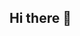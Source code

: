 ## Hi there 👋

<!--
**SickofU/SickOfU** is a ✨ _special_ ✨ repository because its `README.md` (this file) appears on your GitHub profile.

Here are some ideas to get you started:
![DuckDuckGo](https://img.shields.io/badge/duckduckgo-de5833?style=for-the-badge&logo=duckduckgo&logoColor=white)
![Amazon S3](https://img.shields.io/badge/Amazon%20S3-FF9900?style=for-the-badge&logo=amazons3&logoColor=white)
![MariaDB](https://img.shields.io/badge/MariaDB-003545?style=for-the-badge&logo=mariadb&logoColor=white)
![MicrosoftSQLServer](https://img.shields.io/badge/Microsoft%20SQL%20Server-CC2927?style=for-the-badge&logo=microsoft%20sql%20server&logoColor=white)
![Redis](https://img.shields.io/badge/redis-%23DD0031.svg?style=for-the-badge&logo=redis&logoColor=white)
![Duolingo](https://img.shields.io/badge/Duolingo-%234DC730.svg?style=for-the-badge&logo=Duolingo&logoColor=white)
![JWT](https://img.shields.io/badge/JWT-black?style=for-the-badge&logo=JSON%20web%20tokens)
![Spring](https://img.shields.io/badge/spring-%236DB33F.svg?style=for-the-badge&logo=spring&logoColor=white)
![AWS](https://img.shields.io/badge/AWS-%23FF9900.svg?style=for-the-badge&logo=amazon-aws&logoColor=white)
- 🔭 I’m currently Kyunghee University Student.
- 🌱 I’m currently learning Spring and Swift
- 👯 I’m looking to collaborate on anywhere
- 🤔 I’m looking for help with 
- 💬 Ask me about everything
- 📫 How to reach me: andyhyunbin@gmail.com  
- 😄 Pronouns: ...
- ⚡ Fun fact: ...
-->
